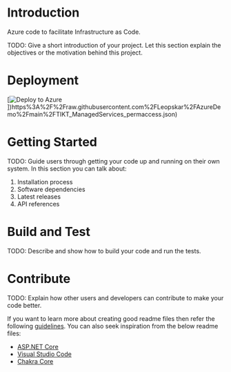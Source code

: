 # Introduction 
Azure code to facilitate Infrastructure as Code.


TODO: Give a short introduction of your project. Let this section explain the objectives or the motivation behind this project. 

# Deployment
[![Deploy to Azure](https://aka.ms/deploytoazurebutton)])https%3A%2F%2Fraw.githubusercontent.com%2FLeopskar%2FAzureDemo%2Fmain%2FTIKT_ManagedServices_permaccess.json)



# Getting Started
TODO: Guide users through getting your code up and running on their own system. In this section you can talk about:
1.	Installation process
2.	Software dependencies
3.	Latest releases
4.	API references

# Build and Test
TODO: Describe and show how to build your code and run the tests. 

# Contribute
TODO: Explain how other users and developers can contribute to make your code better. 

If you want to learn more about creating good readme files then refer the following [guidelines](https://docs.microsoft.com/en-us/azure/devops/repos/git/create-a-readme?view=azure-devops). You can also seek inspiration from the below readme files:
- [ASP.NET Core](https://github.com/aspnet/Home)
- [Visual Studio Code](https://github.com/Microsoft/vscode)
- [Chakra Core](https://github.com/Microsoft/ChakraCore)
